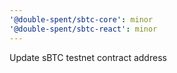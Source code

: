 ```yaml
---
'@double-spent/sbtc-core': minor
'@double-spent/sbtc-react': minor
---
```


Update sBTC testnet contract address
